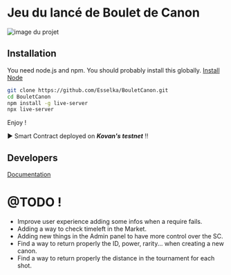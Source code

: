 # Jeu du lancé de Boulet de Canon

![image du projet](https://i.ibb.co/B6Yhf7B/Jeu-Boulet-Canon.png)

## Installation

You need node.js and npm. You should probably install this globally. [Install Node](https://nodejs.org/)

```sh
git clone https://github.com/Esselka/BouletCanon.git
cd BouletCanon
npm install -g live-server
npx live-server
```

Enjoy !

:arrow_forward: Smart Contract deployed on ***Kovan's testnet*** :bangbang:

## Developers

[Documentation](https://github.com/Esselka/BouletCanon/blob/master/docs/index.md)

# @TODO !

- Improve user experience adding some infos when a require fails.
- Adding a way to check timeleft in the Market.
- Adding new things in the Admin panel to have more control over the SC.
- Find a way to return properly the ID, power, rarity... when creating a new canon.
- Find a way to return properly the distance in the tournament for each shot.
